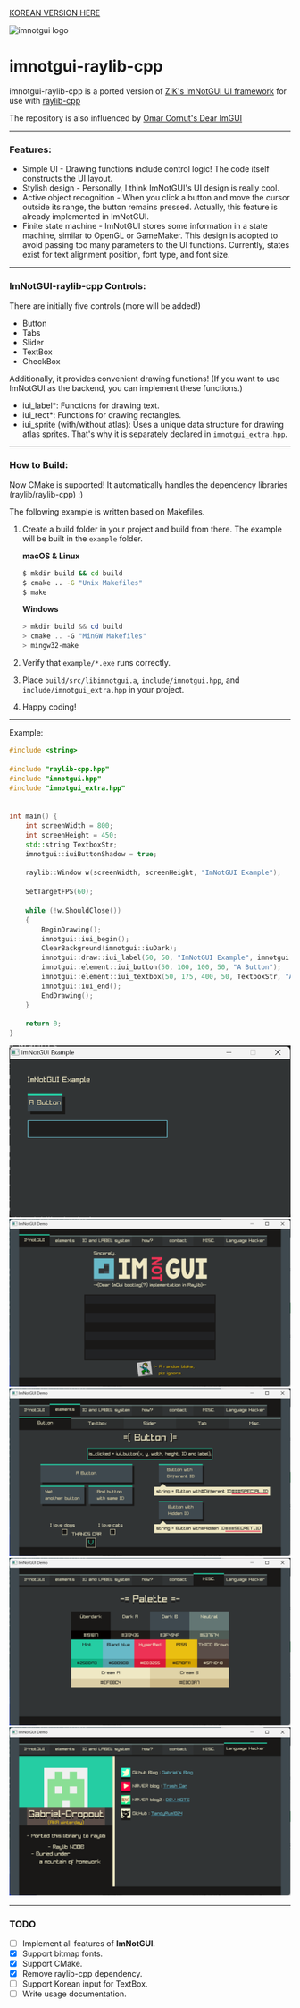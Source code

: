 [KOREAN VERSION HERE](README-KOR.md)

![imnotgui logo](https://TandyRum1024.github.io/imnotgui_huge.png)

# imnotgui-raylib-cpp

imnotgui-raylib-cpp is a ported version of [ZIK's ImNotGUI UI framework](https://github.com/TandyRum1024/sincerly-imnotgui-gml/tree/master) for use with [raylib-cpp](https://github.com/RobLoach/raylib-cpp)

The repository is also influenced by [Omar Cornut's Dear ImGUI](https://github.com/ocornut/imgui)

---

### Features:

* Simple UI - Drawing functions include control logic! The code itself constructs the UI layout.
* Stylish design - Personally, I think ImNotGUI's UI design is really cool.
* Active object recognition - When you click a button and move the cursor outside its range, the button remains pressed. Actually, this feature is already implemented in ImNotGUI.
* Finite state machine - ImNotGUI stores some information in a state machine, similar to OpenGL or GameMaker. This design is adopted to avoid passing too many parameters to the UI functions. Currently, states exist for text alignment position, font type, and font size.

---

### ImNotGUI-raylib-cpp Controls:

There are initially five controls (more will be added!)

* Button
* Tabs
* Slider
* TextBox
* CheckBox

Additionally, it provides convenient drawing functions! (If you want to use ImNotGUI as the backend, you can implement these functions.)

- iui_label*: Functions for drawing text.
- iui_rect*: Functions for drawing rectangles.
- iui_sprite (with/without atlas): Uses a unique data structure for drawing atlas sprites. That's why it is separately declared in `imnotgui_extra.hpp`.

---

### How to Build:

Now CMake is supported! It automatically handles the dependency libraries (raylib/raylib-cpp) :)

The following example is written based on Makefiles.

1. Create a build folder in your project and build from there. The example will be built in the `example` folder.

   **macOS & Linux**

   ```bash
   $ mkdir build && cd build
   $ cmake .. -G "Unix Makefiles"
   $ make
   ```

   **Windows**

   ```powershell
   > mkdir build && cd build
   > cmake .. -G "MinGW Makefiles"
   > mingw32-make
   ```

2. Verify that `example/*.exe` runs correctly.

3. Place `build/src/libimnotgui.a`, `include/imnotgui.hpp`, and `include/imnotgui_extra.hpp` in your project.

4. Happy coding!


---

Example:

```cpp
#include <string>

#include "raylib-cpp.hpp"
#include "imnotgui.hpp"
#include "imnotgui_extra.hpp"


int main() {
    int screenWidth = 800;
    int screenHeight = 450;
    std::string TextboxStr;
    imnotgui::iuiButtonShadow = true;

    raylib::Window w(screenWidth, screenHeight, "ImNotGUI Example");

    SetTargetFPS(60);
    
    while (!w.ShouldClose())
    {
        BeginDrawing();
        imnotgui::iui_begin();
        ClearBackground(imnotgui::iuDark);
        imnotgui::draw::iui_label(50, 50, "ImNotGUI Example", imnotgui::iuCream);
        imnotgui::element::iui_button(50, 100, 100, 50, "A Button");
        imnotgui::element::iui_textbox(50, 175, 400, 50, TextboxStr, "A Textbox");
        imnotgui::iui_end();
        EndDrawing();
    }

    return 0;
}
```

<img src="example1.png" alt="ex1" style="zoom: 80%;" />

<img src="example2.png" alt="ex2" style="zoom: 80%;" />

<img src="example3.png" alt="ex3" style="zoom: 80%;" />

<img src="example4.png" alt="ex4" style="zoom: 80%;" />

<img src="example5.png" alt="ex5" style="zoom: 80%;" />

---

### TODO

- [ ]  Implement all features of **ImNotGUI**.
- [x]  Support bitmap fonts.
- [x]  Support CMake.
- [x]  Remove raylib-cpp dependency.
- [ ]  Support Korean input for TextBox.
- [ ]  Write usage documentation.
